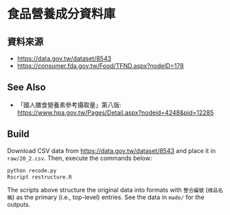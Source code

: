 食品營養成分資料庫
===================

## 資料來源
- <https://data.gov.tw/dataset/8543>
- <https://consumer.fda.gov.tw/Food/TFND.aspx?nodeID=178>

## See Also
- 「國人膳食營養素參考攝取量」第八版: <https://www.hpa.gov.tw/Pages/Detail.aspx?nodeid=4248&pid=12285>


## Build

Download CSV data from <https://data.gov.tw/dataset/8543> and place it in `raw/20_2.csv`.
Then, execute the commands below:

```sh
python recode.py
Rscript restructure.R
```

The scripts above structure the original data into formats with `整合編號` (`樣品名稱`) as the primary (i.e., top-level) entries. See the data in `made/` for the outputs.
